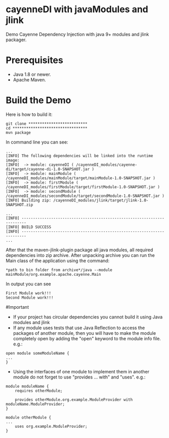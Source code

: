 # cayenneDI with javaModules and jlink
Demo Cayenne Dependency Injection with java 9+ modules and jlink packager.

# Prerequisites
* Java 1.8 or newer.
* Apache Maven.

# Build the Demo
Here is how to build it:
```
git clone **************************
cd *********************************
mvn package
```
In command line you can see:
```
...
[INFO] The following dependencies will be linked into the runtime image:
[INFO]  -> module: cayenneDI ( /cayenneDI_modules/cayenne-di/target/cayenne-di-1.0-SNAPSHOT.jar )
[INFO]  -> module: mainModule ( /cayenneDI_modules/mainModule/target/mainModule-1.0-SNAPSHOT.jar )
[INFO]  -> module: firstModule ( /cayenneDI_modules/firstModule/target/firstModule-1.0-SNAPSHOT.jar )
[INFO]  -> module: secondModule ( /cayenneDI_modules/secondModule/target/secondModule-1.0-SNAPSHOT.jar )
[INFO] Building zip: /cayenneDI_modules/jlink/target/jlink-1.0-SNAPSHOT.zip

...
[INFO] ------------------------------------------------------------------------
[INFO] BUILD SUCCESS
[INFO] ------------------------------------------------------------------------
...
```
After that  the maven-jlink-plugin package all java modules, all required dependencies
into zip archive. 
After unpacking archive you can run the Main class of the application using the command:
```
*path to bin folder from archive*/java --module mainModule/org.example.apache.cayenne.Main
```
In output you can see 
```
First Module work!!!
Second Module work!!!
```

#Important
* If your project has circular dependencies you cannot build it using Java modules and jlink
* If any module uses tests that use Java Reflection to access the packages of another module,
 then you will have to make the module completely open by adding the "open" keyword to the module info file. e.g.:
 ```
open module someModuleName {
...
}
```
* Using the interfaces of one module to implement them in another module do not forget to use
"provides … with" and "uses". e.g.:
```
module moduleName {
    requires otherModule;

    provides otherModule.org.example.ModuleProvider with moduleName.ModuleProvider;
}
```
```
module otherModule {
...
    uses org.example.ModuleProvider;
}
```